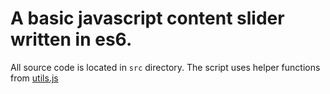 # A basic javascript content slider written in es6.

All source code is located in `src` directory. The script uses helper functions from [utils.js](https://github.com/gethyn1/utils.js)
